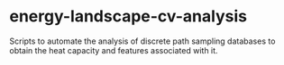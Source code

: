 # energy-landscape-cv-analysis
Scripts to automate the analysis of discrete path sampling databases to obtain the heat capacity and features associated with it.
